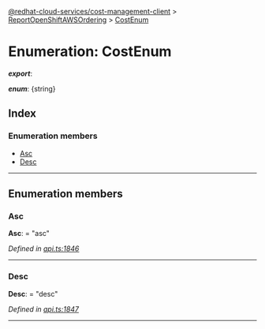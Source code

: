 [@redhat-cloud-services/cost-management-client](../README.md) > [ReportOpenShiftAWSOrdering](../modules/reportopenshiftawsordering.md) > [CostEnum](../enums/reportopenshiftawsordering.costenum.md)

# Enumeration: CostEnum

*__export__*: 

*__enum__*: {string}

## Index

### Enumeration members

* [Asc](reportopenshiftawsordering.costenum.md#asc)
* [Desc](reportopenshiftawsordering.costenum.md#desc)

---

## Enumeration members

<a id="asc"></a>

###  Asc

**Asc**:  = "asc"

*Defined in [api.ts:1846](https://github.com/RedHatInsights/javascript-clients/blob/master/packages/cost-management/api.ts#L1846)*

___
<a id="desc"></a>

###  Desc

**Desc**:  = "desc"

*Defined in [api.ts:1847](https://github.com/RedHatInsights/javascript-clients/blob/master/packages/cost-management/api.ts#L1847)*

___

